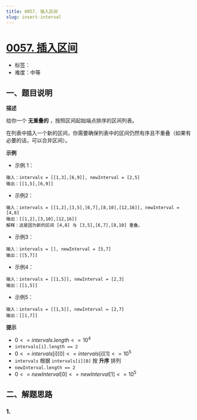 ```yaml
---
title: 0057. 插入区间
slug: insert-interval
---
```


# [0057. 插入区间](https://leetcode.cn/problems/insert-interval/)

- 标签：
- 难度：中等

## 一、题目说明

**描述**

给你一个 **无重叠的** ，按照区间起始端点排序的区间列表。

在列表中插入一个新的区间，你需要确保列表中的区间仍然有序且不重叠（如果有必要的话，可以合并区间）。

**示例**

* 示例 1：

```text
输入：intervals = [[1,3],[6,9]], newInterval = [2,5]
输出：[[1,5],[6,9]]
```

* 示例2：

```text
输入：intervals = [[1,2],[3,5],[6,7],[8,10],[12,16]], newInterval = [4,8]
输出：[[1,2],[3,10],[12,16]]
解释：这是因为新的区间 [4,8] 与 [3,5],[6,7],[8,10] 重叠。
```

* 示例3：

```text
输入：intervals = [], newInterval = [5,7]
输出：[[5,7]]
```

* 示例4：

```text
输入：intervals = [[1,5]], newInterval = [2,3]
输出：[[1,5]]
```

* 示例5：

```text
输入：intervals = [[1,5]], newInterval = [2,7]
输出：[[1,7]]
```

**提示**

* $0 <= intervals.length <= 10^4$
* `intervals[i].length == 2`
* $0 <= intervals[i][0] <= intervals[i][1] <= 10^5$
* `intervals` 根据 `intervals[i][0]` 按 **升序** 排列
* `newInterval.length == 2`
* $0 <= newInterval[0] <= newInterval[1] <= 10^5$

## 二、解题思路

### 1.
